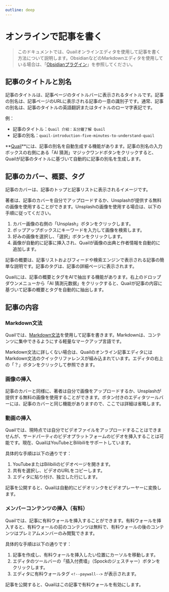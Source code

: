 ```yaml
---
outline: deep
---
```


# オンラインで記事を書く

> このドキュメントでは、Quailオンラインエディタを使用して記事を書く方法について説明します。ObsidianなどのMarkdownエディタを使用している場合は、「[Obsidianプラグイン](./obsidian-plugin.md)」を参照してください。

## 記事のタイトルと別名

記事のタイトルは、記事ページのタイトルバーに表示されるタイトルです。記事の別名は、記事ページのURLに表示される記事の一意の識別子です。通常、記事の別名は、記事のタイトルの英語翻訳またはタイトルのローマ字表記です。

例：

- 記事のタイトル：`Quail 介紹：五分鐘了解 Quail`
- 記事の別名：`quail-introduction-five-minutes-to-understand-quail`

**[Quail](https://quail.ink "Quail Official Website")**には、記事の別名を自動生成する機能があります。記事の別名の入力ボックスの右側にある「AI 猜測」マジックワンドボタンをクリックすると、Quailが記事のタイトルに基づいて自動的に記事の別名を生成します。

## 記事のカバー、概要、タグ

記事のカバーは、記事のトップと記事リストに表示されるイメージです。

著者は、記事のカバーを自分でアップロードするか、Unsplashが提供する無料の画像を使用することができます。Unsplashの画像を使用する場合は、以下の手順に従ってください。

1. カバー画像の右側の「Unsplash」ボタンをクリックします。
2. ポップアップボックスにキーワードを入力して画像を検索します。
3. 好みの画像を選択し、「選択」ボタンをクリックします。
4. 画像が自動的に記事に挿入され、Quailが画像の出典と作者情報を自動的に追加します。

記事の概要は、記事リストおよびフィードや検索エンジンで表示される記事の簡単な説明です。記事のタグは、記事の詳細ページに表示されます。

Quailには、記事の概要とタグをAIで抽出する機能があります。右上のドロップダウンメニューから「AI 猜測元数据」をクリックすると、Quailが記事の内容に基づいて記事の概要とタグを自動的に抽出します。

## 記事の内容

### Markdown文法

Quailでは、[Markdown文法](https://www.markdownguide.org/basic-syntax/)を使用して記事を書きます。Markdownは、コンテンツに集中できるようにする軽量なマークアップ言語です。

Markdown文法に詳しくない場合は、Quailのオンライン記事エディタにはMarkdown文法のクイックリファレンスが組み込まれています。エディタの右上の「？」ボタンをクリックして参照できます。

### 画像の挿入

記事のカバーと同様に、著者は自分で画像をアップロードするか、Unsplashが提供する無料の画像を使用することができます。ボタン付きのエディタツールバーには、記事のカバーと同じ機能がありますので、ここでは詳細は省略します。

### 動画の挿入

Quailでは、現時点では自分でビデオファイルをアップロードすることはできませんが、サードパーティのビデオプラットフォームのビデオを挿入することは可能です。現在、QuailはYouTubeとBilibiliをサポートしています。

具体的な手順は以下の通りです：

1. YouTubeまたはBilibiliのビデオページを開きます。
2. 共有を選択し、ビデオのURLをコピーします。
3. エディタに貼り付け、独立した行にします。

記事を公開すると、Quailは自動的にビデオリンクをビデオプレーヤーに変換します。

### メンバーコンテンツの挿入（有料）

Quailでは、記事に有料ウォールを挿入することができます。有料ウォールを挿入すると、有料ウォールの前のコンテンツは無料で、有料ウォールの後のコンテンツはプレミアムメンバーのみ閲覧できます。

具体的な手順は以下の通りです：

1. 記事を作成し、有料ウォールを挿入したい位置にカーソルを移動します。
2. エディタのツールバーの「插入付费墙」（Spockのジェスチャー）ボタンをクリックします。
3. エディタに有料ウォールタグ `<!--paywall-->` が表示されます。

記事を公開すると、Quailはこの記事で有料ウォールを有効にします。